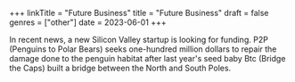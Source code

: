 +++
linkTitle = "Future Business"
title = "Future Business"
draft = false
genres = ["other"]
date = 2023-06-01
+++

In recent news, a new Silicon Valley startup is looking for funding. P2P (Penguins to Polar Bears) seeks one-hundred million dollars to repair the damage done to the penguin habitat after last year's seed baby Btc (Bridge the Caps) built a bridge between the North and South Poles. 
